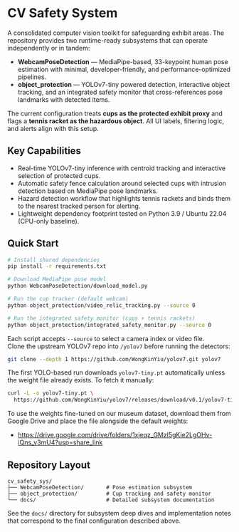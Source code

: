 # CV Safety System

A consolidated computer vision toolkit for safeguarding exhibit areas. The repository provides two runtime-ready subsystems that can operate independently or in tandem:

- **WebcamPoseDetection** — MediaPipe-based, 33-keypoint human pose estimation with minimal, developer-friendly, and performance-optimized pipelines.
- **object_protection** — YOLOv7-tiny powered detection, interactive object tracking, and an integrated safety monitor that cross-references pose landmarks with detected items.

The current configuration treats **cups as the protected exhibit proxy** and flags a **tennis racket as the hazardous object**. All UI labels, filtering logic, and alerts align with this setup.

## Key Capabilities

- Real-time YOLOv7-tiny inference with centroid tracking and interactive selection of protected cups.
- Automatic safety fence calculation around selected cups with intrusion detection based on MediaPipe pose landmarks.
- Hazard detection workflow that highlights tennis rackets and binds them to the nearest tracked person for alerting.
- Lightweight dependency footprint tested on Python 3.9 / Ubuntu 22.04 (CPU-only baseline).

## Quick Start

```bash
# Install shared dependencies
pip install -r requirements.txt

# Download MediaPipe pose model
python WebcamPoseDetection/download_model.py

# Run the cup tracker (default webcam)
python object_protection/video_relic_tracking.py --source 0

# Run the integrated safety monitor (cups + tennis rackets)
python object_protection/integrated_safety_monitor.py --source 0
```

Each script accepts `--source` to select a camera index or video file.  
Clone the upstream YOLOv7 repo into `/yolov7` before running the detectors:

```bash
git clone --depth 1 https://github.com/WongKinYiu/yolov7.git yolov7
```

The first YOLO-based run downloads `yolov7-tiny.pt` automatically unless the weight file already exists. To fetch it manually:

```bash
curl -L -o yolov7-tiny.pt \
  https://github.com/WongKinYiu/yolov7/releases/download/v0.1/yolov7-tiny.pt
```

To use the weights fine-tuned on our museum dataset, download them from Google Drive and place the file alongside the default weights:

- https://drive.google.com/drive/folders/1xjeqz_GMzl5gKie2LgOHv-iQns_v3mU4?usp=share_link

## Repository Layout

```
cv_safety_sys/
├── WebcamPoseDetection/       # Pose estimation subsystem
├── object_protection/         # Cup tracking and safety monitor
└── docs/                      # Detailed subsystem documentation
```

See the `docs/` directory for subsystem deep dives and implementation notes that correspond to the final configuration described above.
